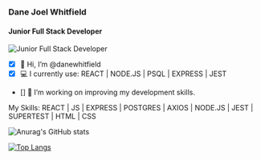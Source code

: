 ### Dane Joel Whitfield
#### Junior Full Stack Developer
![Junior Full Stack Developer](https://media-exp1.licdn.com/dms/image/C4E16AQHlOm5tqjFNoA/profile-displaybackgroundimage-shrink_200_800/0/1641643823987?e=1653523200&v=beta&t=Gi5v2iFN5WdjK2T5wg1K2pLtr1G9yoUC2zl1b4iGIsM)

- [x] 👋 Hi, I’m @danewhitfield
- [x] 💻 I currently use: REACT | NODE.JS | PSQL | EXPRESS | JEST
- [] 🌱 I’m working on improving my development skills.

My Skills: REACT | JS | EXPRESS | POSTGRES | AXIOS | NODE.JS | JEST | SUPERTEST | HTML | CSS

![Anurag's GitHub stats](https://github-readme-stats.vercel.app/api?username=danewhitfield&show_icons=true&theme=radical)

[![Top Langs](https://github-readme-stats.vercel.app/api/top-langs/?username=danewhitfield)](https://github.com/anuraghazra/github-readme-stats)
